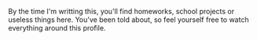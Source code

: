 By the time I'm writting this, you'll find homeworks, school projects or useless things here.
You've been told about, so feel yourself free to watch everything around this profile.
